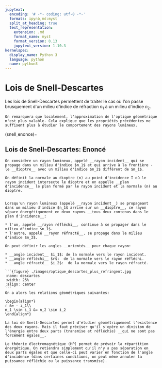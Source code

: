 ```yaml
---
jupytext:
  encoding: '# -*- coding: utf-8 -*-'
  formats: ipynb,md:myst
  split_at_heading: true
  text_representation:
    extension: .md
    format_name: myst
    format_version: 0.13
    jupytext_version: 1.10.3
kernelspec:
  display_name: Python 3
  language: python
  name: python3
---
```


# Lois de Snell-Descartes

Les lois de Snell-Descartes permettent de traiter le cas où l'on passe brusquement d'un milieu d'indice de réfraction $n_1$ à un milieu d'indice $n_2$.

````{margin}
On remarquera que localement, l'approximation de l'optique géométrique n'est plus valable. Cela explique que les propriétés précédentes ne suffisent plus à étudier le comportement des rayons lumineux.
````

(snell_enonce)=
## Lois de Snell-Descartes: Enoncé


````{topic} Définitions préalables
On considère un rayon lumineux, appelé __rayon incident__ qui se propage dans un milieu d'indice $n_1$ et qui arrive à la frontière - le __dioptre__ avec un milieu d'indice $n_2$ différent de $n_1$.

On définit la normale au dioptre (n) au point d'incidence I où le rayon incident intersecte le dioptre et on appelle __plan d'incidence__ le plan formé par le rayon incident et la normale (n) au dioptre.
````


````{important} __Lois de Snell-Descartes (Admis)__

Lorsqu'un rayon lumineux (appelé __rayon incident__) se propageant dans un milieu d'indice $n_1$ arrive sur un __dioptre__, ce rayon sépare énergétiquement en deux rayons __tous deux contenus dans le plan d'incidence__:

* l'un, appelé __rayon réfléchi__, continue à se propager dans le milieu d'indice $n_1$.
* l'autre, appelé __rayon réfracté__, se propage dans le milieu d'indice $n_2$.

On peut définir les angles __orientés__ pour chaque rayon:

* __angle incident__ $i_1$: de la normale vers le rayon incident.
* __angle réfléchi__ $r$:  de la normale vers le rayon réfléchi.
* __angle réfracté__ $i_2$:  de la normale vers le rayon réfracté.

```{figure} ./images/optique_descartes_plus_refringent.jpg
:name: descartes
:width: 25%
:align: center
```
On a alors les relations géométriques suivantes:

\begin{align*}
r &= - i_1\\
n_1 \sin i_1 &= n_2 \sin i_2
\end{align*}
````

````{sidebar} Complément - Séparation énergétique
La loi de Snell-Descartes permet d'étudier géométriquement l'existence des deux rayons. Mais il faut préciser qu'il s'opère un division de l'énergie entre deux parts (transmise et réfléchie) __qui ne sont pas forcément égales__.

Le théorie électromagnétique (HP) permet de prévoir la répartition énergétique. On retiendra simplement qu'il n'y a pas séparation en deux parts égales et que celle-ci peut varier en fonction de l'angle d'incidence (dans certaines conditions, on peut même annuler la puissance réfléchie ou la puissance transmise).
````
